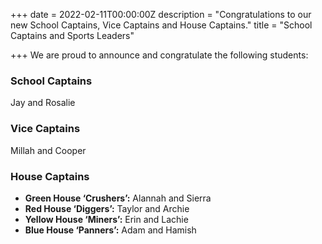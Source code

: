 +++
date = 2022-02-11T00:00:00Z
description = "Congratulations to our new School Captains, Vice Captains and House Captains."
title = "School Captains and Sports Leaders"

+++
We are proud to announce and congratulate the following students:

### School Captains

Jay and Rosalie

### Vice Captains

Millah and Cooper

### House Captains

 * **Green House ‘Crushers’:** Alannah and Sierra
 * **Red House ‘Diggers’:** Taylor and Archie
 * **Yellow House ‘Miners’:** Erin and Lachie
 * **Blue House ‘Panners’:** Adam and Hamish